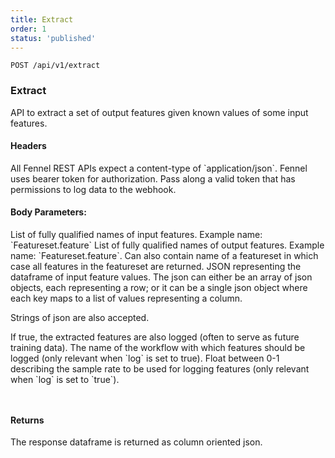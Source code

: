 ```yaml
---
title: Extract
order: 1
status: 'published'
---
```


`POST /api/v1/extract`
### Extract

API to extract a set of output features given known values of some input features. 

#### Headers
<Expandable title="Content-Type" type='"application/json"'>
All Fennel REST APIs expect a content-type of `application/json`.
</Expandable>

<Expandable title="Authorization" type="Bearer {str}">
Fennel uses bearer token for authorization. Pass along a valid token that has
permissions to log data to the webhook.
</Expandable>


#### Body Parameters:
<Expandable title="inputs" type="str">
List of fully qualified names of input features. Example name: `Featureset.feature`
</Expandable>

<Expandable title="outputs" type="str">
List of fully qualified names of output features. Example name: `Featureset.feature`. 
Can also contain name of a featureset in which case all features in the featureset
are returned.
</Expandable>

<Expandable title="data" type="json">
JSON representing the dataframe of input feature values. The json can either be 
an array of json objects, each representing a row; or it can be a single json 
object where each key maps to a list of values representing a column. 

Strings of json are also accepted.
</Expandable>

<Expandable title="log" type="bool">
If true, the extracted features are also logged (often to serve as future training data).
</Expandable>

<Expandable title="workflow" type="string" defaultVal="default">
The name of the workflow with which features should be logged (only relevant 
when `log` is set to true).
</Expandable>

<Expandable title="sampling_rate" type="float">
Float between 0-1 describing the sample rate to be used for logging features
(only relevant when `log` is set to `true`).
</Expandable>

<pre snippet="api-reference/rest-api#rest_extract_api_columnar"
    status="success" message="With column oriented data">
</pre>

<pre snippet="api-reference/rest-api#rest_extract_api" status="success"
    message="With row oriented data">
</pre>

#### Returns
The response dataframe is returned as column oriented json.
